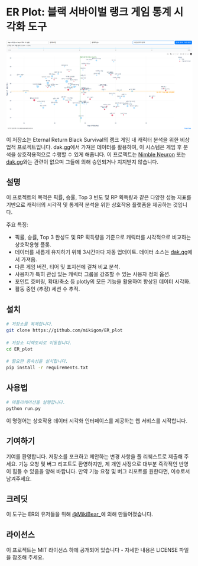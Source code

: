 # ER Plot: 블랙 서바이벌 랭크 게임 통계 시각화 도구

![대체 텍스트](assets/image.png)

이 저장소는 Eternal Return Black Survival의 랭크 게임 내 캐릭터 분석을 위한 비상업적 프로젝트입니다. dak.gg에서 가져온 데이터를 활용하여, 이 시스템은 게임 후 분석을 상호작용적으로 수행할 수 있게 해줍니다. 이 프로젝트는 [Nimble Neuron](https://nimbleneuron.com/) 또는 [dak.gg](https://dak.gg/)와는 관련이 없으며 그들에 의해 승인되거나 지지받지 않습니다.

## 설명

이 프로젝트의 목적은 픽률, 승률, Top 3 빈도 및 RP 획득량과 같은 다양한 성능 지표를 기반으로 캐릭터의 시각적 및 통계적 분석을 위한 상호작용 플랫폼을 제공하는 것입니다.

주요 특징:

- 픽률, 승률, Top 3 완성도 및 RP 획득량을 기준으로 캐릭터를 시각적으로 비교하는 상호작용형 플롯.
- 데이터를 새롭게 유지하기 위해 3시간마다 자동 업데이트. 데이터 소스는 [dak.gg](https://dak.gg/er/statistics)에서 가져옴.
- 다른 게임 버전, 티어 및 포지션에 걸쳐 비교 분석.
- 사용자가 특히 관심 있는 캐릭터 그룹을 강조할 수 있는 사용자 정의 옵션.
- 포인트 호버링, 확대/축소 등 plotly의 모든 기능을 활용하여 향상된 데이터 시각화.
- 활동 중인 (추정) 세션 수 추적.

## 설치

```bash
# 저장소를 복제합니다.
git clone https://github.com/mikigom/ER_plot

# 저장소 디렉토리로 이동합니다.
cd ER_plot

# 필요한 종속성을 설치합니다.
pip install -r requirements.txt
```

## 사용법

```bash
# 애플리케이션을 실행합니다.
python run.py
```

이 명령어는 상호작용 데이터 시각화 인터페이스를 제공하는 웹 서비스를 시작합니다.

## 기여하기

기여를 환영합니다. 저장소를 포크하고 제안하는 변경 사항을 풀 리퀘스트로 제출해 주세요.
기능 요청 및 버그 리포트도 환영하지만, 제 개인 사정으로 대부분 즉각적인 반영이 힘들 수 있음을 양해 바랍니다.
만약 기능 요청 및 버그 리포트를 원한다면, 이슈로서 남겨주세요.

## 크레딧

이 도구는 ER의 유저들을 위해 [@MikiBear_](https://twitter.com/MikiBear_)에 의해 만들어졌습니다.

## 라이선스

이 프로젝트는 MIT 라이선스 하에 공개되어 있습니다 - 자세한 내용은 LICENSE 파일을 참조해 주세요.
